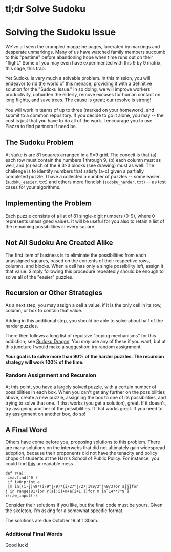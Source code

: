 # tl;dr Solve Sudoku

# Solving the Sudoku Issue

We've all seen the crumpled magazine pages, lacerated by markings and desperate unmarkings.  Many of us have watched family members succumb to this "pastime" before abandoning hope when time runs out on their "flight."  Some of you may even have experimented with this 9 by 9 matrix, this cage, this trap.

Yet Sudoku is very much a solvable problem.  In this mission, you will endeavor to rid the world of this menace, providing it with a definitive solution for the "Sudoku Issue."  In so doing, we will improve workers' productivity, unburden the elderly, remove excuses for human contact on long flights, and save trees.  The cause is great; our resolve is strong!

You will work in teams of up to three (marked on your homework), and submit to a common repository.  If you decide to go it alone, you may -- the cost is just that you have to do all of the work.  I encourage you to use Piazza to find partners if need be.

## The Sudoku Problem

At stake is are 81 squares arranged in a 9×9 grid.  The conceit is that (a) each row must contain the numbers 1 through 9, (b) each column must as well, and (c) each of the 9 3×3 blocks (see drawing) must as well.  The challenge is to identify numbers that satisfy (a-c) given a partially completed puzzle.  I have a collected a number of puzzles -- some easier (`sudoku_easier.txt`) and others more fiendish (`sudoku_harder.txt`) -- as test cases for your algorithms.

## Implementing the Problem

Each puzzle consists of a list of 81 single-digit numbers (0-9), where 0 represents unassigned values.  It will be useful for you also to retain a list of the remaining possibilities in every square.

## Not All Sudoku Are Created Alike

The first item of business is to eliminate the possibilities from each unassigned squares, based on the contents of their respective rows, columns, and blocks.  When a cell has only a single possibility left, assign it that value.  Simply following this procedure repeatedly should be enough to solve all of the "easier" puzzles.

## Recursion or Other Strategies

As a next step, you may assign a cell a value, if it is the only cell in its row, column, or box to contain that value.  

Adding in this additional step, you should be able to solve about half of the harder puzzles.

There then follows a long list of repulsive "coping mechanisms" for this addiction; see [Sudoku Dragon](http://www.sudokudragon.com/sudokustrategy.htm).  You _may_ use any of these if you want, but at this juncture I would make a suggestion: try random assignment.

**Your goal is to solve more than 90% of the harder puzzles.  The recursion strategy will work 100% of the time.**

### Random Assignment and Recursion

At this point, you have a largely solved puzzle, with a certain number of possibilities in each box.  When you can't get any further on the possibilities above, create a new puzzle, assigning the box to one of its possibilities, and trying to solve that one.  If that works (you get a solution), great.  If it doesn't, try assigning another of the possibilities.  If that works great.  If you need to try assignment on another box, do so!

## A Final Word 

Others have come before you, proposing solutions to this problem.  There are many solutions on the interwebs that did not ultimately gain widespread adoption, because their proponents did not have the tenacity and policy chops of students at the Harris School of Public Policy.  For instance, you could find [this](http://blog.davidsingleton.org/sudoku/) unreadable mess

```
def r(a):
 i=a.find('0')
 if i<0:print a
 [m in[(i-j)%9*(i/9^j/9)*(i/27^j/27|i%9/3^j%9/3)or a[j]for
j in range(81)]or r(a[:i]+m+a[i+1:])for m in`14**7*9`]
r(raw_input())
```

Consider their solutions if you like, but the final code must be yours.  Given the skeleton, I'm asking for a somewhat specific format.  

The solutions are due October 19 at 1:30am.

### Additional Final Words

Good luck!  
